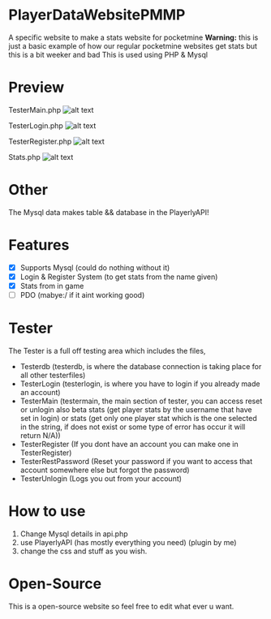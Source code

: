 # PlayerDataWebsitePMMP
A specific website to make a stats website for pocketmine
**Warning:**
this is just a basic example of how our regular pocketmine websites get stats
but this is a bit weeker and bad
This is used using PHP & Mysql
# Preview
TesterMain.php
![alt text](https://github.com/ItsToxicGG/PlayerDataWebsitePMMP/blob/main/main.jpg?raw=true)

TesterLogin.php
![alt text](https://github.com/ItsToxicGG/PlayerDataWebsitePMMP/blob/main/login.jpg?raw=true)

TesterRegister.php
![alt text](https://github.com/ItsToxicGG/PlayerDataWebsitePMMP/blob/main/register.jpg?raw=true)

Stats.php
![alt text](https://github.com/ItsToxicGG/PlayerDataWebsitePMMP/blob/main/stats.jpg?raw=true)
# Other
The Mysql data makes table && database in the PlayerlyAPI!
# Features
- [X] Supports Mysql (could do nothing without it)
- [X] Login & Register System (to get stats from the name given)
- [X] Stats from in game
- [ ] PDO (mabye:/ if it aint working good)
# Tester
The Tester is a full off testing area which includes the files,
- Testerdb (testerdb, is where the database connection is taking place for all other testerfiles)
- TesterLogin (testerlogin, is where you have to login if you already made an account)
- TesterMain (testermain, the main section of tester, you can access reset or unlogin also beta stats (get player stats by the username that have set in login) or stats (get only one player stat which is the one selected in the string, if does not exist or some type of error has occur it will return N/A))
- TesterRegister (If you dont have an account you can make one in TesterRegister)
- TesterRestPassword (Reset your password if you want to access that account somewhere else but forgot the password) 
- TesterUnlogin (Logs you out from your account)
# How to use
1. Change Mysql details in api.php
2. use PlayerlyAPI (has mostly everything you need) (plugin by me)
3. change the css and stuff as you wish.
# Open-Source
This is a open-source website so feel free to edit what ever u want.
